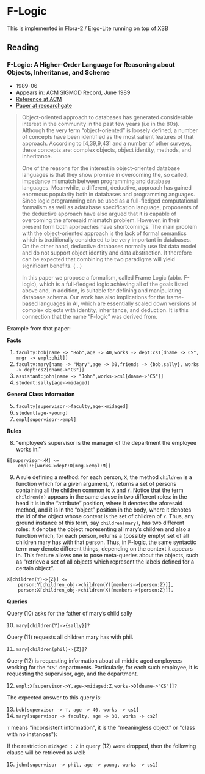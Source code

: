 # F-Logic

This is implemented in Flora-2 / Ergo-Lite running on top of XSB

## Reading

### F-Logic: A Higher-Order Language for Reasoning about Objects, Inheritance, and Scheme

   - 1989-06 
   - Appears in: ACM SIGMOD Record, June 1989
   - [Reference at ACM](https://dl.acm.org/doi/10.1145/66926.66939)
   - [Paper at researchgate](https://www.researchgate.net/publication/2797469_F-Logic_A_Higher-Order_Language_for_Reasoning_about_Objects_Inheritance_and_Scheme)

> Object-oriented approach to databases has generated considerable interest in the community in the past few years (i.e in the 80s).
> Although the very term “object-oriented” is loosely defined, a number of concepts have been identified as the most salient 
> features of that approach. According to [4,39,9,43] and a number of other surveys, these concepts are: complex objects, object
> identity, methods, and inheritance.
>
> One of the reasons for the interest in object-oriented database languages is that they show promise in overcoming the, so 
> called, impedance mismatch between programming and database languages. Meanwhile, a different, deductive, approach has gained
> enormous popularity both in databases and programming anguages. Since logic programming can be used as a full-fledged 
> computational formalism as well as adatabase specification language, proponents of the deductive approach have also argued 
> that it is capable of overcoming the aforesaid mismatch problem. However, in their present form both approaches have shortcomings.
> The main problem with the object-oriented approach is the lack of formal semantics which is traditionally considered to be very
> important in databases. On the other hand, deductive databases normally use flat data model and do not support object identity and
> data abstraction. It therefore can be expected that combining the two paradigms will yield significant benefits. (...)
> 
> In this paper we propose a formalism, called Frame Logic (abbr. F-logic), which is a full-fledged logic achieving all of the goals 
> listed above and, in addition, is suitable for defining and manipulating database schema. Our work has also implications for the
> frame-based languages in AI, which are essentially scaled down versions of complex objects with identity, inheritance, and deduction. 
> It is this connection that the name “F-logic” was derived from.

Example from that paper:

**Facts**

   1. `faculty:bob[name -> "Bob",age -> 40,works -> dept:cs1[dname -> CS", mngr -> empl:phil]]`
   2. `faculty:mary[name -> "Mary",age -> 30,friends -> {bob,sally}, works -> dept:cs2[dname->"CS"]]`
   3. `assistant:john[name -> "John",works->cs1[dname->"CS"]]`
   4. `student:sally[age->midaged]`

**General Class Information**

   5. `faculty[supervisor->faculty,age->midaged]`
   6. `student[age->young]`
   7. `empl[supervisor->empl]`

**Rules**

   8. "employee’s supervisor is the manager of the department the employee works in."

```
E[supervisor->M] <= 
    empl:E[works->dept:D[mng->empl:M]]
```

   9. A rule defining a method: for each person, `X`, the method `children` is a function which for a given argument, `Y`, 
      returns a set of persons containing all the children common to `X` and `Y`. Notice that the term `children(Y)`
      appears in the same clause in two different roles: in the head it is in the “attribute” position, where it denotes
      the aforesaid method, and it is in the “object” position in the body, where it denotes the id of the object whose
      content is the set of children of `Y`. Thus, any ground instance of this term, say `children(mary)`, has
      two different roles: it denotes the object representing all mary’s children and also a function which, for each person,
      returns a (possibly empty) set of all children mary has with that person. Thus, in F-logic, the same syntactic 
      term may denote different things, depending on the context it appears in. This feature allows one to pose 
      meta-queries about the objects, such as “retrieve a set of all objects which represent the labels defined for a certain object”.

```
X[children(Y)->{Z}] <= 
    person:Y[children_obj->children(Y)[members->{person:Z}]],
    person:X[children_obj->children(X)[members->{person:Z}]].
```

**Queries**

Query (10) asks for the father of mary’s child sally

   10. `mary[children(Y)->{sally}]?`

Query (11) requests all children mary has with phil. 

   11. `mary[children(phil)->{Z}]?`

Query (12) is requesting information about all middle aged employees working for the `“CS”` departments.
Particularly, for each such employee, it is requesting the supervisor, age, and the department. 

   12. `empl:X[supervisor->Y,age->midaged:Z,works->D[dname->"CS"]]?`

The expected answer to this query is:

   13. `bob[supervisor -> ⊤, age -> 40, works -> cs1]`
   14. `mary[supervisor -> faculty, age -> 30, works -> cs2]`

`⊤` means "inconsistent information", it is the "meaningless object" or "class with no instances"):
 
If the restriction `midaged : Z` in query (12) were dropped, then the following clause will be retrieved as well:

   15. `john[supervisor -> phil, age -> young, works -> cs1]`


